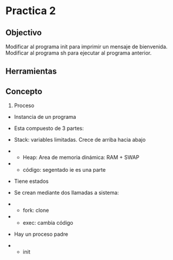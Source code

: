 # Practica 2

## Objectivo

Modificar al programa init para imprimir un mensaje de bienvenida.
Modificar al programa sh para ejecutar al programa anterior.

## Herramientas

## Concepto
1) Proceso

+ Instancia de un programa

+ Esta compuesto de 3 partes:

 + Stack: variables limitadas. Crece de arriba hacia abajo

+ + Heap: Area de memoria dinámica: RAM + SWAP

+ + código: segentado ie es una parte

+ Tiene estados

+ Se crean mediante dos llamadas a sistema:

+ + fork: clone

+ + exec: cambia código

+ Hay un proceso padre

+ + init

